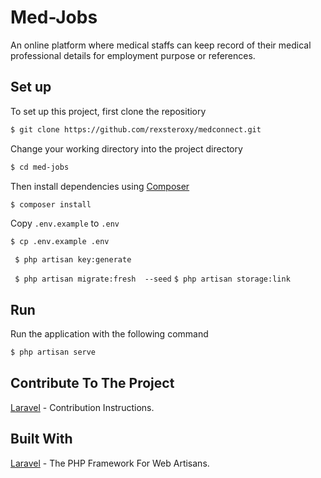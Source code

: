 
# Med-Jobs
An online platform where medical staffs can keep record of their medical professional details for employment purpose or references.

## Set up
To set up this project, first clone the repositiory
```bash
$ git clone https://github.com/rexsteroxy/medconnect.git
```

Change your working directory into the project directory
```bash
$ cd med-jobs
```

Then install dependencies using [Composer](https://getcomposer.org/doc/00-intro.md)
```bash
$ composer install
```

Copy `.env.example` to `.env`
```bash
$ cp .env.example .env
```

``` $ php artisan key:generate```

``` $ php artisan migrate:fresh  --seed```
``` $ php artisan storage:link ```

## Run
Run the application with the following command
```bash
$ php artisan serve
```

## Contribute To The Project
[Laravel](https:/github.com/rexsteroxy/medconnect/Contribution.md) - Contribution Instructions.




## Built With
[Laravel](https://laravel.com/) - The PHP Framework For Web Artisans.


